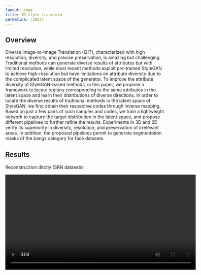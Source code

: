 ```yaml
---
layout: page
title: 3D style transform
permalink: /3DST/
---
```

## Overview
Diverse Image-to-Image Translation (I2IT), characterized with high resolution, diversity, and precise preservation, is amazing but challenging. Traditional methods can generate diverse results of attributes but with limited resolution, while most recent methods exploit pre-trained StyleGAN to achieve high-resolution but have limitations on attribute diversity due to the complicated latent space of the generator. To improve the attribute diversity of StyleGAN-based methods, in this paper, we propose a framework to locate regions corresponding to the same attributes in the latent space and  learn their distributions of diverse directions. In order to locate the diverse results of traditional methods in the latent space of StyleGAN, we first obtain their respective  codes  through inverse mapping. Based on just a few pairs of such samples and codes, we  train a lightweight network to capture the target distribution in the latent space, and propose different pipelines to further refine the results. Experiments in 3D and 2D verify its superiority  in diversity, resolution, and preservation of irrelevant areas. In addition, the proposed pipelines permit to generate segmentation masks of the bangs category for face datasets.

## Results
Reconstruction dirctly (SRN datasets)：

<video width="600" height="300" controls >
      <source src="/s10.mp4" type="video/mp4">
</videos>

<video width="600" height="300" controls >
      <source src="/half10.mp4" type="video/mp4">
</videos>

<video width="600" height="300" controls >
      <source src="/full10.mp4" type="video/mp4">
</videos>